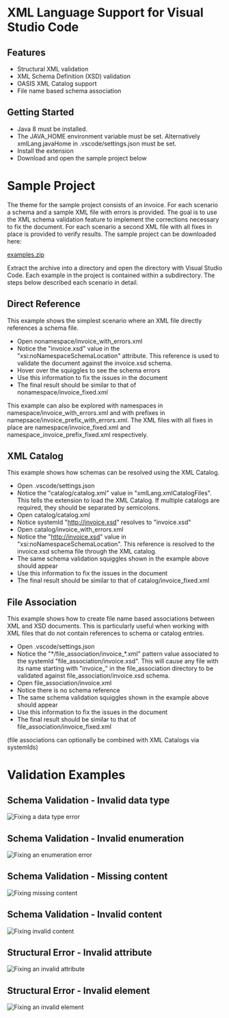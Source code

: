 # XML Language Support for Visual Studio Code

Features
--------
 - Structural XML validation
 - XML Schema Definition (XSD) validation
 - OASIS XML Catalog support
 - File name based schema association

Getting Started
---------------
 - Java 8 must be installed.
 - The JAVA_HOME environment variable must be set. Alternatively xmlLang.javaHome in .vscode/settings.json must be set.
 - Install the extension
 - Download and open the sample project below

# Sample Project
The theme for the sample project consists of an invoice. For each scenario a schema and a sample XML file with errors is provided. The goal is to use the XML schema validation feature to implement the corrections necessary to fix the document. For each scenario a second XML file with all fixes in place is provided to verify results. The sample project can be downloaded here:

[examples.zip](https://raw.githubusercontent.com/microclimate-devops/xml-language-server/master/client-vscode/xml-client/readme-resources/examples.zip)

Extract the archive into a directory and open the directory with Visual Studio Code. Each example in the project is contained within a subdirectory. The steps below described each scenario in detail.

Direct Reference
----------------
This example shows the simplest scenario where an XML file directly references a schema file.
 - Open nonamespace/invoice_with_errors.xml
 - Notice the "invoice.xsd" value in the "xsi:noNamespaceSchemaLocation" attribute. This reference is used to validate the document against the invoice.xsd schema.
 - Hover over the squiggles to see the schema errors
 - Use this information to fix the issues in the document
 - The final result should be similar to that of nonamespace/invoice_fixed.xml

 This example can also be explored with namespaces in namespace/invoice_with_errors.xml and with prefixes in namepsace/invoice_prefix_with_errors.xml. The XML files with all fixes in place are namespace/invoice_fixed.xml and namespace_invoice_prefix_fixed.xml respectively.

XML Catalog
-----------
This example shows how schemas can be resolved using the XML Catalog.
 - Open .vscode/settings.json
 - Notice the "catalog/catalog.xml" value in "xmlLang.xmlCatalogFiles". This tells the extension to load the XML Catalog. If multiple catalogs are required, they should be separated by semicolons.
 - Open catalog/catalog.xml
 - Notice systemId "http://invoice.xsd" resolves to "invoice.xsd"
 - Open catalog/invoice_with_errors.xml
 - Notice the "http://invoice.xsd" value in "xsi:noNamespaceSchemaLocation". This reference is resolved to the invoice.xsd schema file through the XML catalog.
 - The same schema validation squiggles shown in the example above should appear
 - Use this information to fix the issues in the document
 - The final result should be similar to that of catalog/invoice_fixed.xml

File Association
----------------
This example shows how to create file name based associations between XML and XSD documents. This is particularly useful when working with XML files that do not contain references to schema or catalog entries.
 - Open .vscode/settings.json
 - Notice the "\*/file_association/invoice_\*.xml" pattern value associated to the systemId "file_association/invoice.xsd". This will cause any file with its name starting with "invoice_" in the file_association directory to be validated against file_association/invoice.xsd schema.
 - Open file_association/invoice.xml
 - Notice there is no schema reference
 - The same schema validation squiggles shown in the example above should appear
 - Use this information to fix the issues in the document
 - The final result should be similar to that of file_association/invoice_fixed.xml

(file associations can optionally be combined with XML Catalogs via systemIds)

# Validation Examples

Schema Validation - Invalid data type
-------------------------------------
![Fixing a data type error](https://raw.githubusercontent.com/microclimate-devops/xml-language-server/master/client-vscode/xml-client/readme-resources/error-datatype.gif)

Schema Validation - Invalid enumeration
---------------------------------------
![Fixing an enumeration error](https://raw.githubusercontent.com/microclimate-devops/xml-language-server/master/client-vscode/xml-client/readme-resources/error-enumeration.gif)

Schema Validation - Missing content
-----------------------------------
![Fixing missing content](https://raw.githubusercontent.com/microclimate-devops/xml-language-server/master/client-vscode/xml-client/readme-resources/error-missing-content.gif)

Schema Validation - Invalid content
-----------------------------------
![Fixing invalid content](https://raw.githubusercontent.com/microclimate-devops/xml-language-server/master/client-vscode/xml-client/readme-resources/error-invalid-content.gif)

Structural Error - Invalid attribute
------------------------------------
![Fixing an invalid attribute](https://raw.githubusercontent.com/microclimate-devops/xml-language-server/master/client-vscode/xml-client/readme-resources/error-structure-attribute.gif)

Structural Error - Invalid element
----------------------------------
![Fixing an invalid element](https://raw.githubusercontent.com/microclimate-devops/xml-language-server/master/client-vscode/xml-client/readme-resources/error-structure-element.gif)
